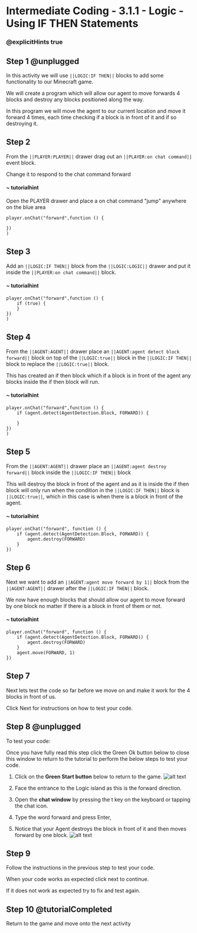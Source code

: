 # Intermediate Coding - 3.1.1 - Logic - Using IF THEN Statements

### @explicitHints true

## Step 1 @unplugged
In this activity we will use ``||LOGIC:IF THEN||`` blocks to add some functionality to our Minecraft game.

We will create a program which will allow our agent to move forwards 4 blocks and destroy any blocks positioned along the way.

In this program we will move the agent to our current location and move it forward 4 times, each time checking if a block is in front of it and if so destroying it.

## Step 2
From the ``||PLAYER:PLAYER||`` drawer drag out an ``||PLAYER:on chat command||`` event block. 

Change it to respond to the chat command forward
#### ~ tutorialhint
Open the PLAYER drawer and place a on chat command "jump" anywhere on the blue area
```blocks
player.onChat("forward",function () {
 
})
)
```
## Step 3
Add an ``||LOGIC:IF THEN||`` block from the ``||LOGIC:LOGIC||`` drawer and put it inside the ``||PLAYER:on chat command||`` block.
#### ~ tutorialhint
```blocks 
player.onChat("forward",function () {
	if (true) {
    }
})
)
```

## Step 4
From the ``||AGENT:AGENT||`` drawer place an ``||AGENT:agent detect block forward||`` block on top of the ``||LOGIC:true||`` block in the ``||LOGIC:IF THEN||`` block to replace the ``||LOGIC:true||`` block.

This has created an if then block which if a block is in front of the agent any blocks inside the if then block will run.

#### ~ tutorialhint
```blocks 
player.onChat("forward",function () {
	if (agent.detect(AgentDetection.Block, FORWARD)) {
    	
    }
})
)
```

## Step 5
From the ``||AGENT:AGENT||`` drawer place an ``||AGENT:agent destroy forward||`` block inside the ``||LOGIC:IF THEN||`` block

This will destroy the block in front of the agent and as it is inside the if then block will only run when the condition in the ``||LOGIC:IF THEN||`` block is ``||LOGIC:true||``, which in this case is when there is a block in front of the agent.
#### ~ tutorialhint
```blocks 
player.onChat("forward", function () {
    if (agent.detect(AgentDetection.Block, FORWARD)) {
        agent.destroy(FORWARD)
    }
})
```

## Step 6
Next we want to add an ``||AGENT:agent move forward by 1||`` block from the ``||AGENT:AGENT||`` drawer after the ``||LOGIC:IF THEN||`` block.

We now have enough blocks that should allow our agent to move forward by one block no matter if there is a block in front of them or not.

#### ~ tutorialhint
```blocks 
player.onChat("forward", function () {
    if (agent.detect(AgentDetection.Block, FORWARD)) {
        agent.destroy(FORWARD)
    }
    agent.move(FORWARD, 1)
})
```
## Step 7
Next lets test the code so far before we move on and make it work for the 4 blocks in front of us.

Click Next for instructions on how to test your code.

## Step 8 @unplugged
To test your code:

Once you have fully read this step click the Green Ok button below to close this window to return to the tutorial to perform the below steps to test your code.

1. Click on the **Green Start button** below to return to the game.
![alt text](https://intermediatev3.codingcredentials.com/Lesson2/2.1.1/images/2.jpg?raw=true "Start")


2. Face the entrance to the Logic island as this is the forward direction.
3. Open the **chat window** by pressing the t key on the keyboard or tapping the chat icon.
4. Type the word forward and press Enter,
5. Notice that your Agent destroys the block in front of it and then moves forward by one block.
![alt text](https://intermediatev3.codingcredentials.com/Lesson3/3.1.1/images/1.jpg?raw=true "Agent")


## Step 9
Follow the instructions in the previous step to test your code.

When your code works as expected click next to continue.

If it does not work as expected try to fix and test again.

## Step 10 @tutorialCompleted
Return to the game and move onto the next activity

